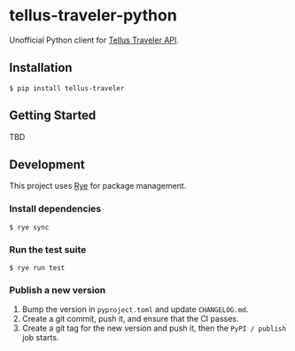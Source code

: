 # tellus-traveler-python

Unofficial Python client for [Tellus Traveler API](https://www.tellusxdp.com/docs/travelers/).

## Installation

    $ pip install tellus-traveler

## Getting Started

TBD

## Development

This project uses [Rye](https://rye-up.com/) for package management.

### Install dependencies

    $ rye sync

### Run the test suite

    $ rye run test

### Publish a new version

1. Bump the version in `pyproject.toml` and update `CHANGELOG.md`.
2. Create a git commit, push it, and ensure that the CI passes.
3. Create a git tag for the new version and push it, then the `PyPI / publish` job starts.
